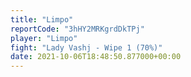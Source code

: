 ```yaml
---
title: "Limpo"
reportCode: "3hHY2MRKgrdDkTPj"
player: "Limpo"
fight: "Lady Vashj - Wipe 1 (70%)"
date: 2021-10-06T18:48:50.877000+00:00
---
```

